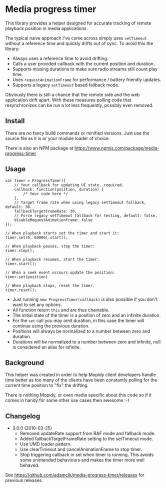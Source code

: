 Media progress timer
====================

This library provides a helper designed for accurate tracking of remote
playback position in media applications.

The typical naive approach I've come across simply uses ``setTimeout`` without
a reference time and quickly drifts out of sync. To avoid this the library:

- Always uses a reference time to avoid drifting.
- Calls a user provided callback with the current position and duration.
- Supports missing durations to make sure radio streams still count play time.
- Uses ``requestAnimationFrame`` for performance / battery friendly updates.
- Supports a legacy ``setTimeout`` based fallback mode.

Obviously there is still a chance that the remote side and the web application
drift apart. With these measures polling code that resynchronizes can be run a
lot less frequently, possibly even removed.

Install
-------

There are no fancy build commands or minified versions. Just use the source
file as it is or your module loader of choice.

There is also an NPM package at https://www.npmjs.com/package/media-progress-timer

Usage
-----

    var timer = ProgressTimer({
        // Your callback for updating UI state, required.
        callback: function(position, duration) {
            /* Your code here */
        },
        // Target frame rate when using legacy setTimeout fallback, default: 30.
        fallbackTargetFrameRate: 30,
        // Force legacy setTimeout fallback for testing, default: false.
        disableRequestAnimationFrame: false
    });

    // When playback starts set the timer and start it:
    timer.set(0, 60000).start();

    // When playback pauses, stop the timer:
    timer.stop();

    // When playback resumes, start the timer:
    timer.start();

    // When a seek event occours update the position:
    timer.set(position)

    // When playback stops, reset the timer.
    timer.reset();

- Just running ``new ProgressTimer(callback)`` is also possible if you don't
  want to set any options.
- All function return `this` and are thus chainable.
- The initial state of the timer is a position of zero and an infinite duration.
- For the ``set`` call you may omit duration, in this case the timer will
  continue using the previous duration.
- Positions will always be normalized to a number between zero and duration.
- Durations will be normalized to a number between zero and infinite, null is
  considered an alias for infinite.

Background
----------

This helper was created in order to help Mopidy client developers handle time
better as too many of the clients have been constantly polling for the current
time position to "fix" the drifting.

There is nothing Mopidy, or even media specific about this code so if it comes
in handy for some other use cases then awesome :-)

Changelog
---------

- 3.0.0 (2016-03-25)
  - Removed updateRate support from RAF mode and fallback mode.
  - Added fallbackTargetFrameRate setting to the setTimeout mode.
  - Use UMD loader pattern.
  - Use clearTimeout and cancelAnimationFrame to stop timer.
  - Stop triggering callback in set when timer is running. This avoids some
    unintended behaviours and makes the timer more well behaved.

See https://github.com/adamcik/media-progress-timer/releases for previous
releases.
